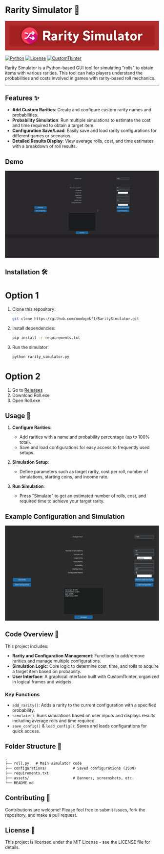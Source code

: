 # Rarity Simulator 🎲
![Rarity Simulator Banner](./assets/banner.png)

[![Python](https://img.shields.io/badge/Python-3.x-blue.svg)](https://www.python.org/)
[![License](https://img.shields.io/badge/license-MIT-green.svg)](LICENSE)
[![CustomTkinter](https://img.shields.io/badge/CustomTkinter-v5.0-brightgreen.svg)](https://github.com/TomSchimansky/CustomTkinter)

Rarity Simulator is a Python-based GUI tool for simulating "rolls" to obtain items with various rarities. This tool can help players understand the probabilities and costs involved in games with rarity-based roll mechanics.

---

## Features ✨

- **Add Custom Rarities**: Create and configure custom rarity names and probabilities.
- **Probability Simulation**: Run multiple simulations to estimate the cost and time required to obtain a target item.
- **Configuration Save/Load**: Easily save and load rarity configurations for different games or scenarios.
- **Detailed Results Display**: View average rolls, cost, and time estimates with a breakdown of roll results.

## Demo
![Rarity Simulator Demo](./assets/demo.gif) <!-- Put a GIF showing how to use the simulator -->

## Installation 🛠️

# Option 1

1. Clone this repository:
    ```bash
    git clone https://github.com/noobgokf1/RaritySimulator.git
    ```
2. Install dependencies:
    ```bash
    pip install -r requirements.txt
    ```
3. Run the simulator:
    ```bash
    python rarity_simulator.py
    ```
# Option 2
1. Go to [Releases](https://github.com/noobgokf1/RaritySimulator/releases)
2. Download Roll.exe
3. Open Roll.exe


## Usage 📖

1. **Configure Rarities**:
   - Add rarities with a name and probability percentage (up to 100% total).
   - Save and load configurations for easy access to frequently used setups.

2. **Simulation Setup**:
   - Define parameters such as target rarity, cost per roll, number of simulations, starting coins, and income rate.
   
3. **Run Simulation**:
   - Press "Simulate" to get an estimated number of rolls, cost, and required time to achieve your target rarity.

## Example Configuration and Simulation
![Example Configuration](./assets/example_config.png)

## Code Overview 🧩

This project includes:
- **Rarity and Configuration Management**: Functions to add/remove rarities and manage multiple configurations.
- **Simulation Logic**: Core logic to determine cost, time, and rolls to acquire a target item based on probability.
- **User Interface**: A graphical interface built with CustomTkinter, organized in logical frames and widgets.

### Key Functions
- `add_rarity()`: Adds a rarity to the current configuration with a specified probability.
- `simulate()`: Runs simulations based on user inputs and displays results including average rolls and time required.
- `save_config()` & `load_config()`: Saves and loads configurations for quick access.

## Folder Structure 📂
```plaintext
.
├── roll.py   # Main simulator code
├── configurations/            # Saved configurations (JSON)
├── requirements.txt
├── assets/                    # Banners, screenshots, etc.
└── README.md
```
## Contributing 🤝
Contributions are welcome! Please feel free to submit issues, fork the repository, and make a pull request.

## License 📝
This project is licensed under the MIT License - see the LICENSE file for details.
